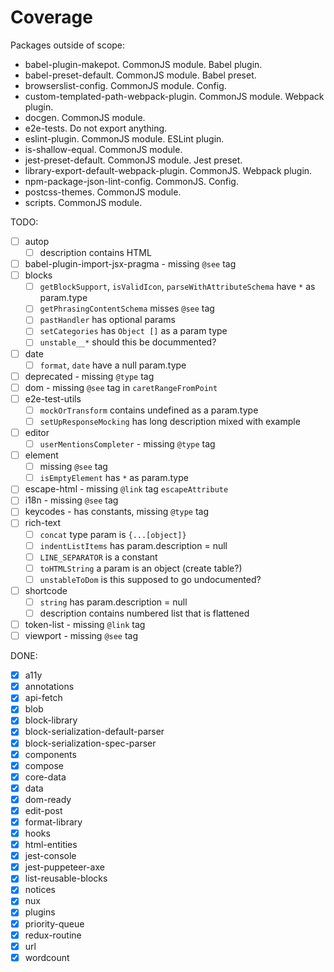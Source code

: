 # Coverage

Packages outside of scope:

- babel-plugin-makepot. CommonJS module. Babel plugin.
- babel-preset-default. CommonJS module. Babel preset.
- browserslist-config. CommonJS module. Config.
- custom-templated-path-webpack-plugin. CommonJS module. Webpack plugin.
- docgen. CommonJS module.
- e2e-tests. Do not export anything.
- eslint-plugin. CommonJS module. ESLint plugin.
- is-shallow-equal. CommonJS module.
- jest-preset-default. CommonJS module. Jest preset.
- library-export-default-webpack-plugin. CommonJS. Webpack plugin.
- npm-package-json-lint-config. CommonJS. Config.
- postcss-themes. CommonJS module.
- scripts. CommonJS module.

TODO:

- [ ] autop
  - [ ] description contains HTML
- [ ] babel-plugin-import-jsx-pragma - missing `@see` tag
- [ ] blocks
  - [ ] `getBlockSupport`, `isValidIcon`, `parseWithAttributeSchema` have `*` as param.type
  - [ ] `getPhrasingContentSchema` misses `@see` tag
  - [ ] `pastHandler` has optional params
  - [ ] `setCategories` has `Object []` as a param type
  - [ ] `unstable__*` should this be docummented?
- [ ] date
  - [ ] `format`, `date` have a null param.type
- [ ] deprecated - missing `@type` tag
- [ ] dom - missing `@see` tag in `caretRangeFromPoint`
- [ ] e2e-test-utils
  - [ ] `mockOrTransform` contains undefined as a param.type
  - [ ] `setUpResponseMocking` has long description mixed with example
- [ ] editor
  - [ ] `userMentionsCompleter` - missing `@type` tag
- [ ] element
  - [ ] missing `@see` tag
  - [ ] `isEmptyElement` has `*` as param.type
- [ ] escape-html - missing `@link` tag `escapeAttribute`
- [ ] i18n - missing `@see` tag
- [ ] keycodes - has constants, missing `@type` tag
- [ ] rich-text
  - [ ] `concat` type param is `{...[object]}`
  - [ ] `indentListItems` has param.description = null
  - [ ] `LINE_SEPARATOR` is a constant
  - [ ] `toHTMLString` a param is an object (create table?)
  - [ ] `unstableToDom` is this supposed to go undocumented?
- [ ] shortcode
  - [ ] `string` has param.description = null
  - [ ] description contains numbered list that is flattened
- [ ] token-list - missing `@link` tag
- [ ] viewport - missing `@see` tag

DONE:

- [x] a11y
- [x] annotations
- [x] api-fetch
- [x] blob
- [x] block-library
- [x] block-serialization-default-parser
- [x] block-serialization-spec-parser
- [x] components
- [x] compose
- [x] core-data
- [x] data
- [x] dom-ready
- [x] edit-post
- [x] format-library
- [x] hooks
- [x] html-entities
- [x] jest-console
- [x] jest-puppeteer-axe
- [x] list-reusable-blocks
- [x] notices
- [x] nux
- [x] plugins
- [x] priority-queue
- [x] redux-routine
- [x] url
- [x] wordcount
